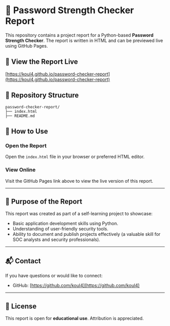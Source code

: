 # 📘 Password Strength Checker Report

This repository contains a project report for a Python-based **Password Strength Checker**. The report is written in HTML and can be previewed live using GitHub Pages.

## 🔗 View the Report Live

[https://koul4.github.io/password-checker-report](https://koul4.github.io/password-checker-report)

## 📂 Repository Structure

```
password-checker-report/
├── index.html
├── README.md
```

## 📄 How to Use

### Open the Report

Open the `index.html` file in your browser or preferred HTML editor.

### View Online

Visit the GitHub Pages link above to view the live version of this report.

---

## 📌 Purpose of the Report

This report was created as part of a self-learning project to showcase:

- Basic application development skills using Python.
- Understanding of user-friendly security tools.
- Ability to document and publish projects effectively (a valuable skill for SOC analysts and security professionals).

---

## 📬 Contact

If you have questions or would like to connect:

- GitHub: [https://github.com/koul4](https://github.com/koul4)

---

## 📄 License

This report is open for **educational use**. Attribution is appreciated.

